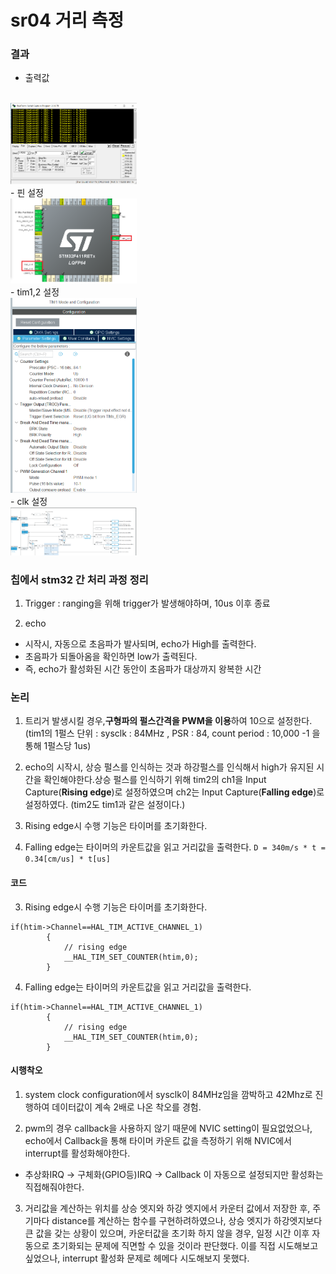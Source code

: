 # sr04 거리 측정

### 결과
 - 출력값
</br>
<img src="/pic/Result.png" width="40%" height="30%" title="opamp_1_off"></img></br>
 - 핀 설정
</br>
<img src="/pic/core.png" width="40%" height="30%" title="opamp_1_off"></img></br>
 - tim1,2 설정
</br>
<img src="/pic/tim1.png" width="40%" height="15%"  ></img></br>
 - clk 설정
</br>
<img src="/pic/clock_configuration.png" width="40%" height="30%"  ></img></br>

### 칩에서 stm32 간 처리 과정 정리
1. Trigger : ranging을 위해 trigger가 발생해야하며, 10us 이후 종료

2. echo  
 - 시작시, 자동으로 초음파가 발사되며, echo가 High를 출력한다. 
 - 초음파가 되돌아옴을 확인하면 low가 출력된다.
 - 즉, echo가 활성화된 시간 동안이 초음파가 대상까지 왕복한 시간

### 논리

1. 트리거 발생시킬 경우,**구형파의 펄스간격을 PWM을 이용**하여 10으로 설정한다.
(tim1의 1펄스 단위 : sysclk : 84MHz , PSR : 84, count period : 10,000 -1 을 통해 1펄스당 1us)
  
2. echo의 시작시, 상승 펄스를 인식하는 것과 하강펄스를 인식해서 high가 유지된 시간을 확인해야한다.상승 펄스를 인식하기 위해 tim2의 ch1을 Input Capture(**Rising edge**)로 설정하였으며 ch2는 Input Capture(**Falling edge**)로 설정하였다. (tim2도 tim1과 같은 설정이다.)

3. Rising edge시 수행 기능은 타이머를 초기화한다.

4. Falling edge는 타이머의 카운트값을 읽고 거리값을 출력한다.
` D = 340m/s * t = 0.34[cm/us] * t[us] ` 

#### 코드

3. Rising edge시 수행 기능은 타이머를 초기화한다.
```
if(htim->Channel==HAL_TIM_ACTIVE_CHANNEL_1)
		{
			// rising edge
			__HAL_TIM_SET_COUNTER(htim,0);
		}
```
4. Falling edge는 타이머의 카운트값을 읽고 거리값을 출력한다.

```
if(htim->Channel==HAL_TIM_ACTIVE_CHANNEL_1)
		{
			// rising edge
			__HAL_TIM_SET_COUNTER(htim,0);
		}
```


#### 시행착오
1. system clock configuration에서 sysclk이 84MHz임을 깜박하고 42Mhz로 진행하여 데이터값이 계속 2배로 나온 착오를 경험.

2. pwm의 경우 callback을 사용하지 않기 때문에 NVIC setting이 필요없었으나, echo에서 Callback을 통해 타이머 카운트 값을 측정하기 위해 NVIC에서 interrupt를 활성화해야한다.
 - 추상화IRQ -> 구체화(GPIO등)IRQ -> Callback 이 자동으로 설정되지만 활성화는 직접해줘야한다.

3. 거리값을 계산하는 위치를 상승 엣지와 하강 엣지에서 카운터 값에서 저장한 후, 주기마다 distance를 계산하는 함수를 구현하려하였으나, 상승 엣지가 하강엣지보다 큰 값을 갖는 상황이 있으며, 카운터값을 초기화 하지 않을 경우, 일정 시간 이후 자동으로 초기화되는 문제에 직면할 수 있을 것이라 판단했다. 이를 직접 시도해보고 싶었으나, interrupt 활성화 문제로 헤메다 시도해보지 못했다.
